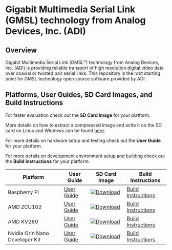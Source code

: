 # Gigabit Multimedia Serial Link (GMSL) technology from Analog Devices, Inc. (ADI)

## Overview
Gigabit Multimedia Serial Link (GMSL™) technology from Analog Devices, Inc. (ADI) is providing reliable transport of high resolution digital video data
over coaxial or twisted pair serial links. This repository is the root starting point for GMSL technology open source software provided by ADI.

## Platforms, User Guides, SD Card Images, and Build Instructions

For faster evaluation check out the **SD Card Image** for your platform.

More details on how to extract a compressed image and write it on the SD card on Linux and Windows can be found [here][sdcard-burn].

[sdcard-burn]: http://github.com/analogdevicesinc/aditof_sdk/blob/master/doc/sdcard_burn.md

For more details on hardware setup and testing check out the **User Guide** for your platform.

For more details on development environment setup and building check out the **Build Instructions** for your platform.

| Platform                       | User Guide         | SD Card Image               | Build Instructions         |
| ------------------------------ | ------------------ | --------------------------- | -------------------------- |
| Raspberry Pi                   | [User Guide][ug-0] | [![Download][dlsh-0]][dl-0] | [Build Instructions][bi-0] |
| AMD ZCU102                     | [User Guide][ug-1] | [![Download][dlsh-1]][dl-1] | [Build Instructions][bi-1] |
| AMD KV260                      | [User Guide][ug-2] | [![Download][dlsh-2]][dl-2] | [Build Instructions][bi-2] |
| Nvidia Orin Nano Developer Kit | [User Guide][ug-3] | [![Download][dlsh-3]][dl-3] | [Build Instructions][bi-3] |

[ug-0]: https://wiki.analog.com/resources/eval/user-guides/ad-gmslcamrpi-adp/ug_rpi
[ug-1]: https://wiki.analog.com/resources/eval/user-guides/ad-gmslcamrpi-adp/ug_amd_kria
[ug-2]: https://wiki.analog.com/playground/gmsl-zcu102-guide
[ug-3]: https://wiki.analog.com/resources/eval/user-guides/ad-gmslcamrpi-adp/ug_nvidia_jetson_orin_nano

[bi-0]: https://github.com/analogdevicesinc/linux/blob/gmsl/rpi-6.1.y/README-GMSL.md
[bi-1]: https://github.com/analogdevicesinc/linux/blob/gmsl/xilinx_v6.1_LTS/README-GMSL.md
[bi-2]: https://github.com/analogdevicesinc/linux/blob/gmsl/xilinx_v6.1_LTS/README-GMSL.md
[bi-3]: https://github.com/analogdevicesinc/linux/blob/gmsl/xilinx_v6.1_LTS/README-GMSL.md

[dlsh-0]: https://img.shields.io/badge/release-RPI_Image-blue.svg
[dlsh-1]: https://img.shields.io/badge/release-ZCU102_Image-blue.svg
[dlsh-2]: https://img.shields.io/badge/release-KV260_Image-blue.svg
[dlsh-3]: https://img.shields.io/badge/release-Nvidia_Orin_Nano_Image-blue.svg

[dl-0]: #none
[dl-1]: #none
[dl-2]: #none
[dl-3]: #none
